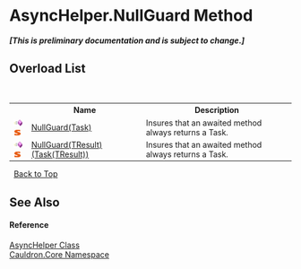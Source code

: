 # AsyncHelper.NullGuard Method 
 _**\[This is preliminary documentation and is subject to change.\]**_


## Overload List
&nbsp;<table><tr><th></th><th>Name</th><th>Description</th></tr><tr><td>![Public method](media/pubmethod.gif "Public method")![Static member](media/static.gif "Static member")</td><td><a href="M_Cauldron_Core_AsyncHelper_NullGuard">NullGuard(Task)</a></td><td>
Insures that an awaited method always returns a Task.</td></tr><tr><td>![Public method](media/pubmethod.gif "Public method")![Static member](media/static.gif "Static member")</td><td><a href="M_Cauldron_Core_AsyncHelper_NullGuard__1">NullGuard(TResult)(Task(TResult))</a></td><td>
Insures that an awaited method always returns a Task.</td></tr></table>&nbsp;
<a href="#asynchelper.nullguard-method">Back to Top</a>

## See Also


#### Reference
<a href="T_Cauldron_Core_AsyncHelper">AsyncHelper Class</a><br /><a href="N_Cauldron_Core">Cauldron.Core Namespace</a><br />